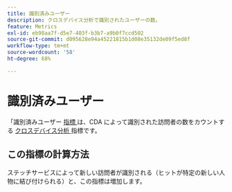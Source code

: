 ```yaml
---
title: 識別済みユーザー
description: クロスデバイス分析で識別されたユーザーの数。
feature: Metrics
exl-id: eb98aa7f-d5e7-403f-b3b7-a9b0f7ccd502
source-git-commit: d095628e94a45221815b1d08e35132de09f5ed8f
workflow-type: tm+mt
source-wordcount: '58'
ht-degree: 68%

---
```


# 識別済みユーザー

「識別済みユーザー [ 指標 ](overview.md) は、CDA によって識別された訪問者の数をカウントする [ クロスデバイス分析 ](../cda/overview.md) 指標です。

## この指標の計算方法

ステッチサービスによって新しい訪問者が識別される（ヒットが特定の新しい人物に結び付けられる）と、この指標は増加します。
